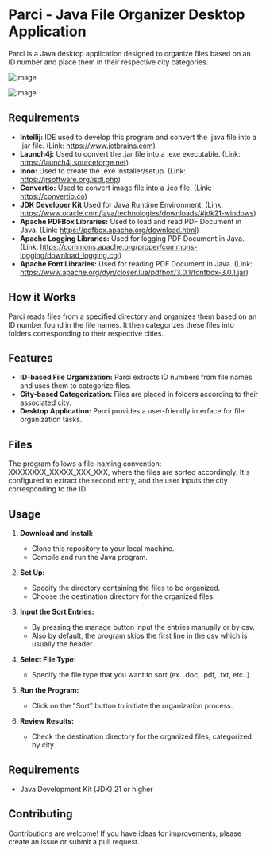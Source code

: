 # Parci - Java File Organizer Desktop Application

Parci is a Java desktop application designed to organize files based on an ID number and place them in their respective city categories.

![image](https://github.com/breckenridmj/parci-java-file-organizer/assets/59925642/604a57fe-4e97-40dd-9e2c-6aeffdf64a82)

![image](https://github.com/breckenridmj/parci-java-file-organizer/assets/59925642/da87c458-ae03-41df-acaf-399b90c8bcd9)

## Requirements

- **Intellij:** IDE used to develop this program and convert the .java file into a .jar file. (Link: https://www.jetbrains.com)
- **Launch4j:** Used to convert the .jar file into a .exe executable. (Link: https://launch4j.sourceforge.net)
- **Inoo:** Used to create the .exe installer/setup. (Link: https://jrsoftware.org/isdl.php)
- **Convertio:** Used to convert image file into a .ico file. (Link: https://convertio.co)
- **JDK Developer Kit** Used for Java Runtime Environment. (Link: https://www.oracle.com/java/technologies/downloads/#jdk21-windows)
- **Apache PDFBox Libraries:** Used to load and read PDF Document in Java. (Link: https://pdfbox.apache.org/download.html)
- **Apache Logging Libraries:** Used for logging PDF Document in Java. (Link: https://commons.apache.org/proper/commons-logging/download_logging.cgi)
- **Apache Font Libraries:** Used for reading PDF Document in Java. (Link: https://www.apache.org/dyn/closer.lua/pdfbox/3.0.1/fontbox-3.0.1.jar)
  
## How it Works

Parci reads files from a specified directory and organizes them based on an ID number found in the file names. It then categorizes these files into folders corresponding to their respective cities.

## Features

- **ID-based File Organization:** Parci extracts ID numbers from file names and uses them to categorize files.
- **City-based Categorization:** Files are placed in folders according to their associated city.
- **Desktop Application:** Parci provides a user-friendly interface for file organization tasks.

## Files

The program follows a file-naming convention: XXXXXXXX_XXXXX_XXX_XXX, where the files are sorted accordingly. It's configured to extract the second entry, and the user inputs the city corresponding to the ID.

## Usage

1. **Download and Install:**
   - Clone this repository to your local machine.
   - Compile and run the Java program.
   
2. **Set Up:**
   - Specify the directory containing the files to be organized.
   - Choose the destination directory for the organized files.
     
3. **Input the Sort Entries:**
   - By pressing the manage button input the entries manually or by csv.
   - Also by default, the program skips the first line in the csv which is usually the header
  
4. **Select File Type:**
   - Specify the file type that you want to sort (ex. .doc, .pdf, .txt, etc..)
  
3. **Run the Program:**
   - Click on the "Sort" button to initiate the organization process.

4. **Review Results:**
   - Check the destination directory for the organized files, categorized by city.

## Requirements

- Java Development Kit (JDK) 21 or higher

## Contributing

Contributions are welcome! If you have ideas for improvements, please create an issue or submit a pull request.
